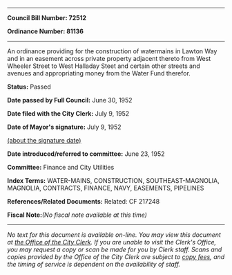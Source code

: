 

********

**Council Bill Number: 72512**
   
**Ordinance Number: 81136**
********

 An ordinance providing for the construction of watermains in Lawton Way and in an easement across private property adjacent thereto from West Wheeler Street to West Halladay Steet and certain other streets and avenues and appropriating money from the Water Fund therefor.

**Status:** Passed
   
**Date passed by Full Council:** June 30, 1952
   
**Date filed with the City Clerk:** July 9, 1952
   
**Date of Mayor's signature:** July 9, 1952
   
[(about the signature date)](/~public/approvaldate.htm)
   
   
   
**Date introduced/referred to committee:** June 23, 1952
   
**Committee:** Finance and City Utilities
   
   
**Index Terms:** WATER-MAINS, CONSTRUCTION, SOUTHEAST-MAGNOLIA, MAGNOLIA, CONTRACTS, FINANCE, NAVY, EASEMENTS, PIPELINES

**References/Related Documents:** Related: CF 217248

**Fiscal Note:**_(No fiscal note available at this time)_
********

_No text for this document is available on-line. You may view this document at [the Office of the City Clerk](http://www.seattle.gov/leg/clerk/contactUs.htm). If you are unable to visit the Clerk's Office, you may request a copy or scan be made for you by Clerk staff. Scans and copies provided by the Office of the City Clerk are subject to [copy fees](http://clerk.seattle.gov/~public/clerkfees.htm), and the timing of service is dependent on the availability of staff._


